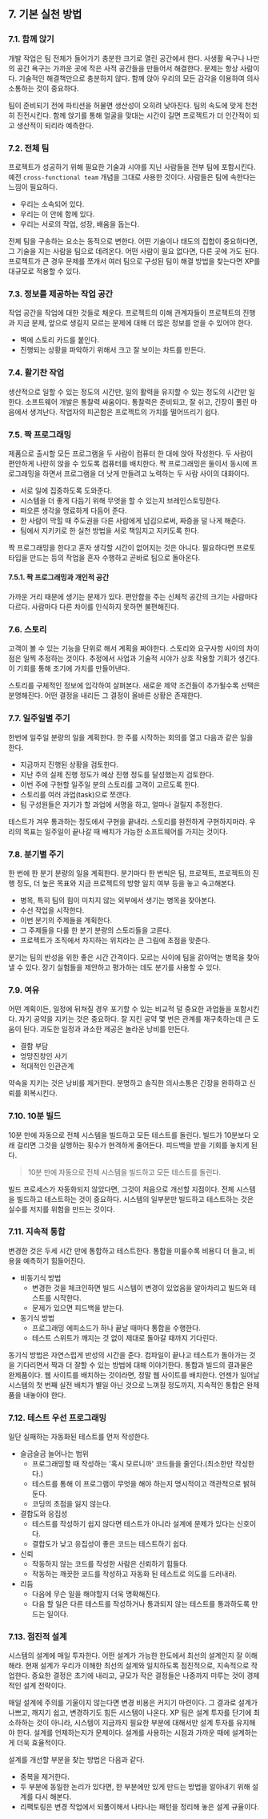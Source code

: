 
## 7. 기본 실천 방법

### 7.1. 함께 앉기

개발 작업은 팀 전체가 들어가기 충분한 크기로 열린 공간에서 한다. 
사생활 욕구나 나만의 공간 욕구는 가까운 곳에 작은 사적 공간들을 만들어서 해결한다. 
문제는 항상 사람이다. 
기술적인 해결책만으로 충분하지 않다. 
함께 앉아 우리의 모든 감각을 이용하여 의사소통하는 것이 중요하다. 

팀이 준비되기 전에 파티션을 허물면 생산성이 오히려 낮아진다. 
팀의 속도에 맞게 천천히 진전시킨다. 
함께 앉기를 통해 얼굴을 맞대는 시간이 길면 프로젝트가 더 인간적이 되고 생산적이 되리라 예측한다. 

### 7.2. 전체 팀

프로젝트가 성공하기 위해 필요한 기술과 시야를 지닌 사람들을 전부 팀에 포함시킨다. 
예전 `cross-functional team` 개념을 그대로 사용한 것이다. 
사람들은 팀에 속한다는 느낌이 필요하다.

* 우리는 소속되어 있다.
* 우리는 이 안에 함께 있다.
* 우리는 서로의 작업, 성장, 배움을 돕는다. 

전체 팀을 구송하는 요소는 동적으로 변한다. 
어떤 기술이나 태도의 집합이 중요하다면, 그 기술을 지는 사람을 팀으로 데려온다. 
어떤 사람이 필요 없다면, 다른 곳에 가도 된다. 
프로젝트가 큰 경우 문제를 쪼개서 여러 팀으로 구성된 팀이 해결 방법을 찾는다면 XP를 대규모로 적용할 수 있다. 

### 7.3. 정보를 제공하는 작업 공간

작업 공간을 작업에 대한 것들로 채운다. 
프로젝트의 이해 관계자들이 프로젝트의 진행과 지금 문제, 앞으로 생길지 모르는 문제에 대해 더 많은 정보를 얻을 수 있어야 한다. 

* 벽에 스토리 카드를 붙인다.
* 진행되는 상황을 파악하기 위해서 크고 잘 보이는 차트를 만든다.

### 7.4. 활기찬 작업

생산적으로 일할 수 있는 정도의 시간만, 일의 활력을 유지할 수 있는 정도의 시간만 일한다. 
소프트웨어 개발은 통찰력 싸움이다. 
통찰력은 준비되고, 잘 쉬고, 긴장이 풀린 마음에서 생겨난다. 
작업자의 피곤함은 프로젝트의 가치를 떨어뜨리기 쉽다. 

### 7.5. 짝 프로그래밍

제품으로 출시할 모든 프로그램을 두 사람이 컴퓨터 한 대에 앉아 작성한다. 
두 사람이 편안하게 나란히 앉을 수 있도록 컴퓨터를 배치한다. 
짝 프로그래밍은 둘이서 동시에 프로그래밍을 하면서 프로그램을 더 낫게 만들려고 노력하는 두 사람 사이의 대화이다. 

* 서로 일에 집중하도록 도와준다.
* 시스템을 더 좋게 다듬기 위해 무엇을 할 수 있는지 브레인스토밍한다.
* 떠오른 생각을 명료하게 다듬어 준다.
* 한 사람이 막힐 때 주도권을 다른 사람에게 넘김으로써, 짜증을 덜 나게 해준다.
* 팀에서 지키키로 한 실천 방법을 서로 책임지고 지키도록 한다.

짝 프로그래밍을 한다고 혼자 생각할 시간이 없어지는 것은 아니다. 
필요하다면 프로토타입을 만드는 등의 작업을 혼자 수행하고 곧바로 팀으로 돌아온다. 

#### 7.5.1. 짝 프로그래밍과 개인적 공간

가까운 거리 때문에 생기는 문제가 있다. 
편안함을 주는 신체적 공간의 크기는 사람마다 다르다. 
사람마다 다른 차이를 인식하지 못하면 불편해진다. 

### 7.6. 스토리 

고객이 볼 수 있는 기능을 단위로 해서 계획을 짜야한다. 
스토리와 요구사항 사이의 차이점은 일찍 추정하는 것이다. 
추정에서 사업과 기술적 시야가 상호 작용할 기회가 생긴다. 
이 기회를 통해 조기에 가치를 만들어낸다. 

스토리를 구체적인 정보에 입각하여 살펴본다. 
새로운 제약 조건들이 추가될수록 선택은 분명해진다. 
어떤 결정을 내리든 그 결정이 올바른 상황은 존재한다. 

### 7.7. 일주일별 주기

한번에 일주일 분량의 일을 계획한다. 
한 주를 시작하는 회의를 열고 다음과 같은 일을 한다. 

* 지금까지 진행된 상황을 검토한다.
* 지난 주의 실제 진행 정도가 예상 진행 정도를 달성했는지 검토한다. 
* 이번 주에 구현할 일주일 분의 스토리를 고객이 고르도록 한다. 
* 스토리를 여러 과업(task)으로 쪼갠다. 
* 팀 구성원들은 자기가 할 과업에 서명을 하고, 얼마나 걸릴지 추정한다. 

테스트가 겨우 통과하는 정도에서 구현을 끝내라. 
스토리를 완전하게 구현하지마라. 
우리의 목표는 일주일이 끝나갈 때 배치가 가능한 소프트웨어를 가지는 것이다. 

### 7.8. 분기별 주기

한 번에 한 분기 분량의 일을 계획한다. 
분기마다 한 번씩은 팀, 프로젝트, 프로젝트의 진행 정도, 더 높은 목표와 지금 프로젝트의 방향 일치 여부 등을 놓고 숙고해본다. 

* 병목, 특히 팀의 힘이 미치지 않는 외부에서 생기는 병목을 찾아본다. 
* 수선 작업을 시작한다.
* 이번 분기의 주제들을 계획한다.
* 그 주제들을 다룰 한 분기 분량의 스토리들을 고른다. 
* 프로젝트가 조직에서 차지하는 위치라는 큰 그림에 초점을 맞춘다. 

분기는 팀의 반성을 위한 좋은 시간 간격이다. 
모르는 사이에 팀을 갉아먹는 병목을 찾아낼 수 있다. 
장기 실험들을 제안하고 평가하는 데도 분기를 사용할 수 있다. 

### 7.9. 여유

어떤 계획이든, 일정에 뒤쳐질 경우 포기할 수 있는 비교적 덜 중요한 과업들을 포함시킨다. 
자기 공약을 지키는 것은 중요하다. 
잘 지킨 공약 몇 번은 관계를 재구축하는데 큰 도움이 된다. 
과도한 일정과 과소한 제공은 놀라운 낭비를 만든다.

* 결함 부담
* 엉망진창인 사기
* 적대적인 인관관계

약속을 지키는 것은 낭비를 제거한다. 
분명하고 솔직한 의사소통은 긴장을 완하하고 신뢰를 회복시킨다. 

### 7.10. 10분 빌드

10분 만에 자동으로 전체 시스템을 빌드하고 모든 테스트를 돌린다. 
빌드가 10분보다 오래 걸리면 그것을 실행하는 횟수가 현격하게 줄어든다. 
피드백을 받을 기회를 놓치게 된다. 

> 10분 만에 자동으로 전체 시스템을 빌드하고 모든 테스트를 돌린다. 

빌드 프로세스가 자동화되지 않았다면, 그것이 처음으로 개선할 지점이다. 
전체 시스템을 빌드하고 테스트하는 것이 중요하다. 
시스템의 일부분만 빌드하고 테스트하는 것은 실수를 저지를 위험을 만드는 것이다. 

### 7.11. 지속적 통합

변경한 것은 두세 시간 만에 통합하고 테스트한다. 
통합을 미룰수록 비용디 더 들고, 비용을 예측하기 힘들어진다. 

* 비동기식 방법
    * 변경한 것을 체크인하면 빌드 시스템이 변경이 있었음을 알아차리고 빌드와 테스트를 시작한다. 
    * 문제가 있으면 피드백을 받는다. 
* 동기식 방법
    * 프로그래밍 에피소드가 하나 끝날 때마다 통합을 수행한다. 
    * 테스트 스위트가 깨지는 것 없이 제대로 돌아갈 때까지 기다린다. 

동기식 방법은 자연스럽게 반성의 시간을 준다. 
컴파일이 끝나고 테스트가 돌아가는 것을 기다리면서 짝과 더 잘할 수 있는 방법에 대해 이야기한다. 
통합과 빌드의 결과물은 완제품이다. 
웹 사이트를 배치하는 것이라면, 정말 웹 사이트를 배치한다. 
언젠가 일어날 시스템의 첫 번째 실전 배치가 별일 아닌 것으로 느껴질 정도까지, 지속적인 통합은 완제품을 내놓아야 한다. 

### 7.12. 테스트 우선 프로그래밍

일단 실패하는 자동화된 테스트를 먼저 작성한다. 

* 슬금슬금 늘어나는 범위
    * 프로그래밍할 때 작성하는 '혹시 모르니까' 코드들을 줄인다.(최소한만 작성한다.)
    * 테스트를 통해 이 프로그램이 무엇을 해야 하는지 명시적이고 객관적으로 밝혀둔다. 
    * 코딩의 초점을 잃지 않는다. 
* 결합도와 응집성
    * 테스트를 작성하기 쉽지 않다면 테스트가 아니라 설계에 문제가 있다는 신호이다. 
    * 결합도가 낮고 응집성이 좋은 코드는 테스트하기 쉽다. 
* 신뢰
    * 작동하지 않는 코드를 작성한 사람은 신뢰하기 힘들다. 
    * 작동하는 깨끗한 코드를 작성하고 자동화 된 테스트로 의도를 드러내라.
* 리듬
    * 다음에 무슨 일을 해야할지 더욱 명확해진다.
    * 다음 할 일은 다른 테스트를 작성하거나 통과되지 않는 테스트를 통과하도록 만드는 일이다. 

### 7.13. 점진적 설계

시스템의 설계에 매일 투자한다. 
어떤 설계가 가능한 한도에서 최선의 설계인지 잘 이해해라. 
현재 설계가 우리가 이해한 최선의 설계와 일치하도록 점진적으로, 지속적으로 작업한다. 
중요한 결정은 초기에 내리고, 규모가 작은 결정들은 나중까지 미루는 것이 경제적인 설계 전략이다. 

매일 설계에 주의를 기울이지 않는다면 변경 비용은 커지기 마련이다. 
그 결과로 설계가 나쁘고, 깨지기 쉽고, 변경하기도 힘든 시스템이 나온다. 
XP 팀은 설계 투자를 단기에 최소하하는 것이 아니라, 시스템이 지금까지 필요한 부분에 대해서만 설계 투자를 유지해야 한다. 
설계를 언제하는지가 문제이다. 
설계를 사용하는 시점과 가까운 때에 설계하는게 더욱 효율적이다. 

설계를 개선할 부분을 찾는 방법은 다음과 같다.

* 중복을 제거한다.
* 두 부분에 동일한 논리가 있다면, 한 부분에만 있게 만드는 방법을 알아내기 위해 설계를 다시 해본다.
* 리팩토링은 변경 작업에서 되풀이해서 나타나는 패턴을 정리해 놓은 설계 규율이다.
